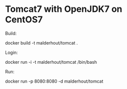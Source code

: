 Tomcat7 with OpenJDK7 on CentOS7
======

Build:

docker build -t malderhout/tomcat .

Login:

docker run -i -t malderhout/tomcat /bin/bash

Run:

docker run -p 8080:8080 -d malderhout/tomcat

